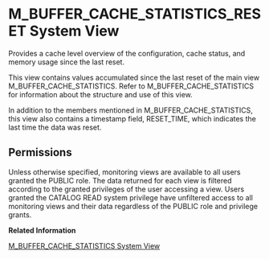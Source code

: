 <!-- loio1d8ef9ae7a604ccca3798ecb902d4732 -->

# M\_BUFFER\_CACHE\_STATISTICS\_RESET System View

Provides a cache level overview of the configuration, cache status, and memory usage since the last reset.



This view contains values accumulated since the last reset of the main view M\_BUFFER\_CACHE\_STATISTICS. Refer to M\_BUFFER\_CACHE\_STATISTICS for information about the structure and use of this view.

In addition to the members mentioned in M\_BUFFER\_CACHE\_STATISTICS, this view also contains a timestamp field, RESET\_TIME, which indicates the last time the data was reset.



<a name="loio1d8ef9ae7a604ccca3798ecb902d4732__section_tmc_np2_qbc"/>

## Permissions

Unless otherwise specified, monitoring views are available to all users granted the PUBLIC role. The data returned for each view is filtered according to the granted privileges of the user accessing a view. Users granted the CATALOG READ system privilege have unfiltered access to all monitoring views and their data regardless of the PUBLIC role and privilege grants.

**Related Information**  


[M\_BUFFER\_CACHE\_STATISTICS System View](m-buffer-cache-statistics-system-view-67939bc.md "Provides a cache level overview of the configuration, cache status, and memory usage.")

